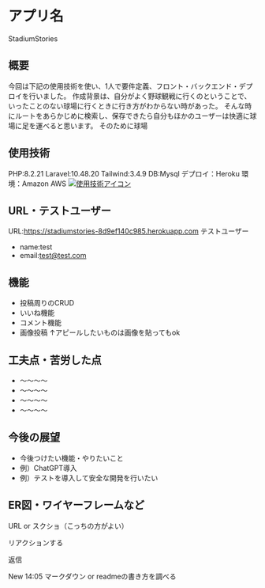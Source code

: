 # アプリ名
StadiumStories
## 概要
今回は下記の使用技術を使い、1人で要件定義、フロント・バックエンド・デプロイを行いました。
作成背景は、自分がよく野球観戦に行くのということで、いったことのない球場に行くときに行き方がわからない時があった。
そんな時にルートをあらかじめに検索し、保存できたら自分もほかのユーザーは快適に球場に足を運べると思います。
そのために球場

## 使用技術
PHP:8.2.21 
Laravel:10.48.20
Tailwind:3.4.9
DB:Mysql
デプロイ：Heroku
環境：Amazon AWS
[![使用技術アイコン](https://skillicons.dev/icons?i=php,laravel,tailwind,heroku)](https://skillicons.dev)

## URL・テストユーザー
URL:https://stadiumstories-8d9ef140c985.herokuapp.com
テストユーザー
- name:test
- email:test@test.com
  
## 機能
- 投稿周りのCRUD
- いいね機能
- コメント機能
- 画像投稿
↑アピールしたいものは画像を貼ってもok

## 工夫点・苦労した点
- 〜〜〜〜
- 〜〜〜〜
- 〜〜〜〜
- 〜〜〜〜

## 今後の展望
- 今後つけたい機能・やりたいこと
- 例）ChatGPT導入
- 例）テストを導入して安全な開発を行いたい

## ER図・ワイヤーフレームなど
URL or スクショ（こっちの方がよい）

リアクションする

返信

New
14:05
マークダウン or readmeの書き方を調べる
